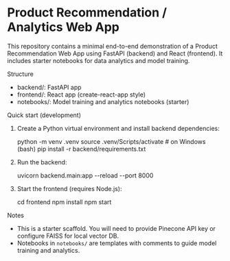 # Product Recommendation / Analytics Web App

This repository contains a minimal end-to-end demonstration of a Product Recommendation Web App using FastAPI (backend) and React (frontend). It includes starter notebooks for data analytics and model training.

Structure

- backend/: FastAPI app
- frontend/: React app (create-react-app style)
- notebooks/: Model training and analytics notebooks (starter)

Quick start (development)

1. Create a Python virtual environment and install backend dependencies:

   python -m venv .venv
   source .venv/Scripts/activate # on Windows (bash)
   pip install -r backend/requirements.txt

2. Run the backend:

   uvicorn backend.main:app --reload --port 8000

3. Start the frontend (requires Node.js):

   cd frontend
   npm install
   npm start

Notes

- This is a starter scaffold. You will need to provide Pinecone API key or configure FAISS for local vector DB.
- Notebooks in `notebooks/` are templates with comments to guide model training and analytics.
